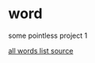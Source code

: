 # word
some pointless project 1

[all words list source](https://raw.githubusercontent.com/dwyl/english-words/master/words_alpha.txt)

